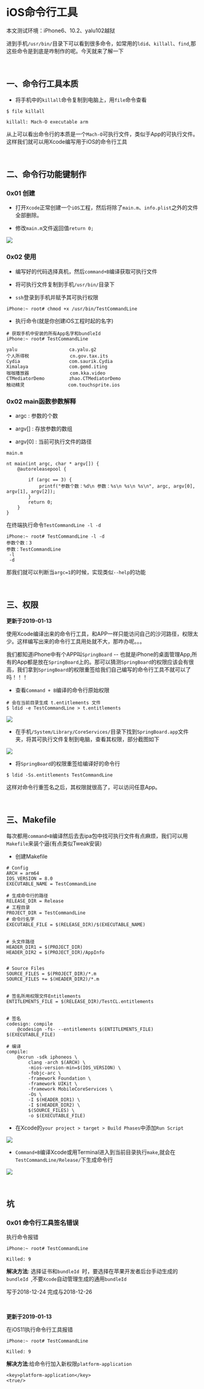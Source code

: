

# iOS命令行工具

本文测试环境：iPhone6、10.2、yalu102越狱

进到手机`/usr/bin/`目录下可以看到很多命令，如常用的`ldid`、`killall`、`find`,那这些命令是到底是咋制作的呢。今天就来了解一下　

<br>

## 一、命令行工具本质

- 将手机中的`killall`命令复制到电脑上，用`file`命令查看


```
$ file killall

killall: Mach-O executable arm
```

从上可以看出命令行的本质是一个`Mach-O`可执行文件，类似于App的可执行文件。这样我们就可以用Xcode编写用于iOS的命令行工具

<br>

## 二、命令行功能键制作

### 0x01 创建

- 打开`Xcode`正常创建一个`iOS`工程，然后将除了`main.m`、`info.plist`之外的文件全部删除。

- 修改`main.m`文件返回值`return 0;`

![](../Images/iOS命令行工具/CommandLine_image1.png)


### 0x02 使用

- 编写好的代码选择真机，然后`command+B`编译获取可执行文件

- 将可执行文件复制到手机`/usr/bin/`目录下

- `ssh`登录到手机并赋予其可执行权限

```
iPhone:~ root# chmod +x /usr/bin/TestCommandLine
```

- 执行命令(就是你创建iOS工程时起的名字)

```
# 获取手机中安装的所有App名字和bundleId
iPhone:~ root# TestCommandLine

yalu                   ca.yalu.g2
个人所得税               cn.gov.tax.its
Cydia                  com.saurik.Cydia
Ximalaya               com.gemd.iting
咖咖播放器               com.kka.video
CTMediatorDemo         zhao.CTMediatorDemo
触动精灵                com.touchsprite.ios
```

### 0x02 main函数参数解释

- argc : 参数的个数

- argv[] : 存放参数的数组

- argv[0] : 当前可执行文件的路径


```
main.m

nt main(int argc, char * argv[]) {
    @autoreleasepool {
        
        if (argc == 3) {
            printf("参数个数：%d\n 参数：%s\n %s\n %s\n", argc, argv[0], argv[1], argv[2]);
        }
        return 0;
    }
}
```

在终端执行命令`TestCommandLine -l -d`

```
iPhone:~ root# TestCommandLine -l -d
参数个数：3
参数：TestCommandLine
 -l
 -d
```

那我们就可以判断当`argc=1`的时候，实现类似`--help`的功能


<br>

## 三、权限

**更新于2019-01-13**

使用Xcode编译出来的命令行工具，和APP一样只能访问自己的沙河路径，权限太少。这样编写出来的命令行工具用处就不大，那咋办呢。。。

我们都知道iPhone中有个APP叫`SpringBoard` -- 也就是iPhone的桌面管理App,所有的App都是放在`SpringBoard`上的。那可以猜测`SpringBoard`的权限应该会有很高，我们拿到`SpringBoard`的权限重签给我们自己编写的命令行工具不就可以了吗！！！

- 查看`Command + B`编译的命令行原始权限

```
# 会在当前目录生成 t.entitlements 文件
$ ldid -e TestCommandLine > t.entitlements
```

![](../Images/iOS命令行工具/CommandLine_image2.png)


- 在手机`/System/Library/CoreServices/`目录下找到`SpringBoard.app`文件夹，将其可执行文件复制到电脑，查看其权限，部分截图如下

![](../Images/iOS命令行工具/CommandLine_image3.png)


- 将`SpringBoard`的权限重签给编译好的命令行

```
$ ldid -Ss.entitlements TestCommandLine 
```

这样对命令行重签名之后，其权限就很高了，可以访问任意App。

<br>

## 三、Makefile

每次都用`command+B`编译然后去去ipa包中找可执行文件有点麻烦，我们可以用`Makefile`来装个逼(有点类似Tweak安装)

- 创建Makefile

```
# Config
ARCH = arm64
IOS_VERSION = 8.0
EXECUTABLE_NAME = TestCommandLine

# 生成命令行的路径
RELEASE_DIR = Release
# 工程目录
PROJECT_DIR = TestCommandLine
# 命令行名字
EXECUTABLE_FILE = $(RELEASE_DIR)/$(EXECUTABLE_NAME)


# 头文件路径
HEADER_DIR1 = $(PROJECT_DIR)
HEADER_DIR2 = $(PROJECT_DIR)/AppInfo


# Source Files 
SOURCE_FILES = $(PROJECT_DIR)/*.m
SOURCE_FILES += $(HEADER_DIR2)/*.m


# 签名所用权限文件Entitlements
ENTITLEMENTS_FILE = $(RELEASE_DIR)/TestCL.entitlements


# 签名
codesign: compile
	@codesign -fs- --entitlements $(ENTITLEMENTS_FILE) $(EXECUTABLE_FILE)

# 编译
compile: 
	@xcrun -sdk iphoneos \
		clang -arch $(ARCH) \
		-mios-version-min=$(IOS_VERSION) \
		-fobjc-arc \
		-framework Foundation \
		-framework UIKit \
		-framework MobileCoreServices \
		-Os \
		-I $(HEADER_DIR1) \
		-I $(HEADER_DIR2) \
		$(SOURCE_FILES) \
		-o $(EXECUTABLE_FILE)
```

- 在Xcode的`your project > target > Build Phases`中添加`Run Script`

![](../Images/iOS命令行工具/CommandLine_image4.png)

- `Command+B`编译Xcode或用Terminal进入到当前目录执行`make`,就会在`TestCommandLine/Release/`下生成命令行

![](../Images/iOS命令行工具/CommandLine_image5.png)

<br>

## 坑

### 0x01 命令行工具签名错误


执行命令报错

```
iPhone:~ root# TestCommandLine 

Killed: 9
```

 **解决方法**: 选择证书和`bundleId `时，要选择在苹果开发者后台手动生成的`bundleId `,不要`Xcode`自动管理生成的通用`bundleId `


写于2018-12-24 完成与2018-12-26

<br>

**更新于2019-01-13**

在iOS11执行命令行工具报错

```
iPhone:~ root# TestCommandLine 

Killed: 9
```

**解决方法**:给命令行加入新权限`platform-application`

```
<key>platform-application</key>
<true/>
```